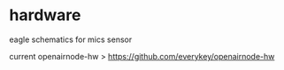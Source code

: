 # hardware
eagle schematics for mics sensor

current openairnode-hw > https://github.com/everykey/openairnode-hw
